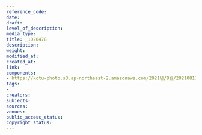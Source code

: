 ```yaml
---
reference_code: 
date: 
draft: 
level_of_description: 
media_type: 
title: _1D20478
description: 
weight: 
modified_at: 
created_at: 
link: 
components:
- https://kctu-photo.s3.ap-northeast-2.amazonaws.com/2021년/8월/20210811_양경수+위원장+영장실질심사에+대한+민주노총+입장발표+기자회견/_1D20478.jpg
tags:
- 
creators: 
subjects: 
sources: 
venues: 
public_access_status: 
copyright_status: 
---
```

